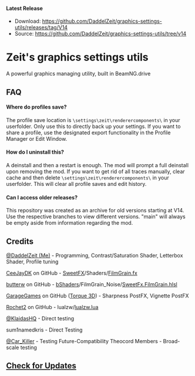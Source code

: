 #### Latest Release
- Download: https://github.com/DaddelZeit/graphics-settings-utils/releases/tag/V14
- Source: https://github.com/DaddelZeit/graphics-settings-utils/tree/v14

# Zeit's graphics settings utils
A powerful graphics managing utility, built in BeamNG.drive

## FAQ
#### Where do profiles save?

The profile save location is `\settings\zeit\renderercomponents\` in your userfolder.
Only use this to directly back up your settings. If you want to share a profile,
use the designated export functionality in the Profile Manager or Edit Window.

#### How do I uninstall this?
A deinstall and then a restart is enough. The mod will prompt a full deinstall upon removing the mod.
If you want to get rid of all traces manually, clear cache and then delete `\settings\zeit\renderercomponents\` in your userfolder.
This will clear all profile saves and edit history.

#### Can I access older releases?
This repository was created as an archive for old versions starting at V14.
Use the respective branches to view different versions. "main" will always be empty aside from information regarding the mod.

## Credits
[@DaddelZeit (Me)](https://www.beamng.com/members/352746/) - Programming, Contrast/Saturation Shader, Letterbox Shader, Profile tuning

[CeeJayDK](https://github.com/CeeJayDK) on GitHub - [SweetFX](https://github.com/CeeJayDK/SweetFX)/Shaders/[FilmGrain.fx](https://github.com/CeeJayDK/SweetFX/blob/master/Shaders/FilmGrain.fx)

[butterw](https://github.com/butterw) on GitHub - [bShaders](https://github.com/butterw/bShaders)/FilmGrain_Noise/[SweetFx.FilmGrain.hlsl](https://github.com/butterw/bShaders/FilmGrain_Noise/SweetFx.FilmGrain.hlsl)

[GarageGames](https://github.com/GarageGames) on GitHub ([Torque 3D](https://github.com/GarageGames/Torque3D)) - Sharpness PostFX, Vignette PostFX

[Rochet2](https://github.com/Rochet2) on GitHub - lualzw/[lualzw.lua](https://github.com/Rochet2/lualzw/blob/master/lualzw.lua)

[@KlaidasHQ](https://www.beamng.com/members/245486/) - Direct testing

sum1namedkris - Direct Testing

[@Car_Killer](https://www.beamng.com/members/27522/) - Testing Future-Compatibility
Theocord Members - Broad-scale testing

## [Check for Updates](https://tinyurl.com/59w85d2b)
